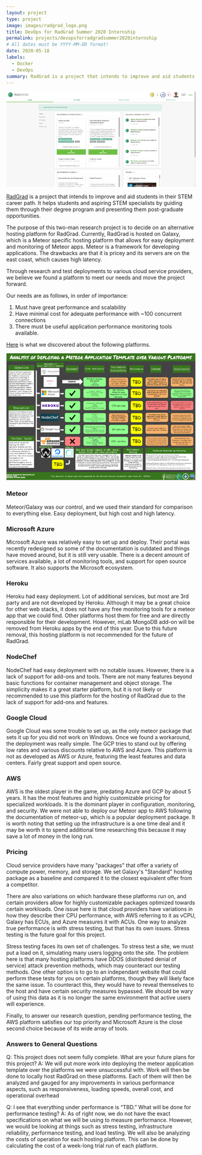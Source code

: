 ```yaml
---
layout: project
type: project
image: images/radgrad_logo.png
title: DevOps for RadGrad Summer 2020 Internship
permalink: projects/devopsforradgradsummer2020internship
# All dates must be YYYY-MM-DD format!
date: 2020-05-18
labels:
  - Docker
  - DevOps
summary: RadGrad is a project that intends to improve and aid students in their STEM career path. It helps students and aspiring STEM specialists by guiding them through their degree program and presenting them post-graduate opportunities.
---
```


<img class="ui rounded image" src="../images/RadGrad_Example_Picture_Medium.png">

<a href="https://radgrad.ics.hawaii.edu/">RadGrad</a> is a project that intends to improve and aid students in their STEM career path. It helps students and aspiring STEM specialists by guiding them through their degree program and presenting them post-graduate opportunities. 

The purpose of this two-man research project is to decide on an alternative hosting platform for RadGrad. Currently, RadGrad is hosted on Galaxy, which is a Meteor specific hosting platform that allows for easy deployment and monitoring of Meteor apps. Meteor is a framework for developing applications.
The drawbacks are that it is pricey and its servers are on the east coast, which causes high latency.

Through research and test deployments to various cloud service providers, we believe we found a platform to meet our needs and move the project forward.

Our needs are as follows, in order of importance:
1. Must have great performance and scalability
2. Have minimal cost for adequate performance with ~100 concurrent connections
3. There must be useful application performance monitoring tools available.

<a href="https://docs.google.com/drawings/d/1C5SUxQXSRMGr-xecWpKL2oaocSnMcmRQ6Ga0pHSrUhg/edit?usp=sharing">Here</a> is what we discovered about the following platforms.

<img class="ui rounded image" src="../images/RadGrad2020Poster_Medium.PNG">

### Meteor
Meteor/Galaxy was our control, and we used their standard for comparison to everything else. Easy deployment, but high cost and high latency.

### Microsoft Azure
Microsoft Azure was relatively easy to set up and deploy. Their portal was recently redesigned so some of the documentation is outdated and things have moved around, but it is still very usable. There is a decent amount of services available, a lot of monitoring tools, and support for open source software. It also supports the Microsoft ecosystem. 

### Heroku
Heroku had easy deployment. Lot of additional services, but most are 3rd party and are not developed by Heroku. Although it may be a great choice for other web stacks, it does not have any free monitoring tools for a meteor app that we could find. Other platforms host them for free and are directly responsible for their development. However, mLab MongoDB add-on will be removed from Heroku apps by the end of this year. Due to this future removal, this hosting platform is not recommended for the future of RadGrad. 

### NodeChef
NodeChef had easy deployment with no notable issues. However, there is a lack of support for add-ons and tools. There are not many features beyond basic functions for container management and object storage. The simplicity makes it a great starter platform, but it is not likely or recommended to use this platform for the hosting of RadGrad due to the lack of support for add-ons and features. 

### Google Cloud
Google Cloud was some trouble to set up, as the only meteor package that sets it up for you did not work on Windows. Once we found a workaround, the deployment was really simple. The GCP tries to stand out by offering low rates and various discounts relative to AWS and Azure. This platform is not as developed as AWS or Azure, featuring the least features and data centers. Fairly great support and open source.

### AWS
AWS is the oldest player in the game, predating Azure and GCP by about 5 years. It has the most features and highly customizable pricing for specialized workloads. It is the dominant player in configuration, monitoring, and security. We were not able to deploy our Meteor app to AWS following the documentation of meteor-up, which is a popular deployment package. It is worth noting that setting up the infrastructure is a one time deal and it may be worth it to spend additional time researching this because it may save a lot of money in the long run.

### Pricing
Cloud service providers have many "packages" that offer a variety of compute power, memory, and storage. We set Galaxy's "Standard" hosting package as a baseline and compared it to the closest equivalent offer from a competitor.

There are also variations on which hardware these platforms run on, and certain providers allow for highly customizable packages optimized towards certain workloads. One issue here is that cloud providers have variations in how they describe their CPU performance, with AWS referring to it as vCPU, Galaxy has ECUs, and Azure measures it with ACUs. One way to analyze true performance is with stress testing, but that has its own issues. Stress testing is the future goal for this project.

Stress testing faces its own set of challenges. To stress test a site, we must put a load on it, simulating many users logging onto the site. The problem here is that many hosting platforms have DDOS (distributed denial of service) attack prevention methods, which may counteract our testing methods. One other option is to go to an independant website that could perform these tests for you on certain platforms, though they will likely face the same issue. To counteract this, they would have to reveal themselves to the host and have certain security measures bypassed. We should be wary of using this data as it is no longer the same environment that active users will experience.

Finally, to answer our research question, pending performance testing, the AWS platform satisfies our top priority and Microsoft Azure is the close second choice because of its wide array of tools.

### Answers to General Questions
Q: This project does not seem fully complete. What are your future plans for this project?
A: We will put more work into deploying the meteor application template over the platforms we were unsuccessful with. Work will then be done to locally host RadGrad on these platforms. Each of them will then be analyzed and gauged for any improvements in various performance aspects, such as responsiveness, loading speeds, overall cost, and operational overhead

Q: I see that everything under performance is “TBD.” What will be done for performance testing?
A: As of right now, we do not have the exact specifications on what we will be using to measure performance. However, we would be looking at things such as stress testing, infrastructure reliability, performance testing, and load testing. We will also be analyzing the costs of operation for each hosting platform. This can be done by calculating the cost of a week-long trial run of each platform.
